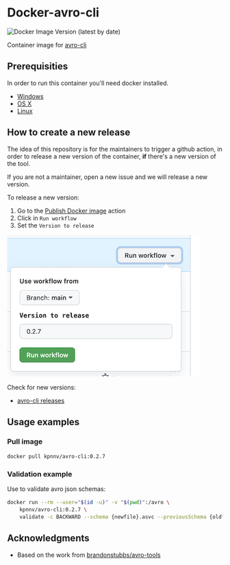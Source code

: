 # Docker-avro-cli

![Docker Image Version (latest by date)](https://img.shields.io/docker/v/kpnnv/avro-cli?label=latest%20version)

Container image for [avro-cli](https://github.com/rkluszczynski/avro-cli)

## Prerequisities

In order to run this container you'll need docker installed.

* [Windows](https://docs.docker.com/windows/started)
* [OS X](https://docs.docker.com/mac/started/)
* [Linux](https://docs.docker.com/linux/started/)

## How to create a new release

The idea of this repository is for the maintainers to trigger a github action,
in order to release a new version of the container, **if** there's a new version of the tool.

If you are not a maintainer, open a new issue and we will release a new version.

To release a new version:

1. Go to the [Publish Docker image](https://github.com/kpn/docker-avro-cli/actions/workflows/publish-container.yml) action
1. Click in `Run workflow`
1. Set the `Version to release`

![Input action example](/docs/img/version-to-release.png)

Check for new versions:

- [avro-cli releases](https://github.com/rkluszczynski/avro-cli/releases)

## Usage examples

### Pull image

```sh
docker pull kpnnv/avro-cli:0.2.7
```

### Validation example

Use to validate avro json schemas:

```sh
docker run --rm --user="$(id -u)" -v "$(pwd)":/avro \
    kpnnv/avro-cli:0.2.7 \
    validate -c BACKWARD --schema {newfile}.asvc --previousSchema {oldfile}.asvc
```

## Acknowledgments

* Based on the work from [brandonstubbs/avro-tools](https://github.com/brandonstubbs/docker-avro-tools)